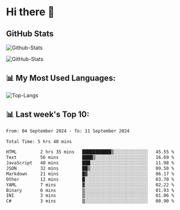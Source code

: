 # Hi there 👋

## GitHub Stats
![Github-Stats](https://github-readme-stats-sigma-five.vercel.app/api?username=ltorson&show_icons=true&theme=radical&count_private=true&show=reviews,discussions_started,discussions_answered,prs_merged,prs_merged_percentage)

![GitHub-Stats](https://github-readme-stats.vercel.app/api/wakatime?username=LeeTorson&theme=synthwave&size_weight=0.5&count_weight=0.5&title_color=36F9F6&langs_count=10&count_private=true)

## 📊 My Most Used Languages:
![Top-Langs](https://github-readme-stats-sigma-five.vercel.app/api/top-langs/?username=LTorson&layout=compact&langs_count=10)


## 📊 Last week's Top 10:
<!--START_SECTION:waka-->

```txt
From: 04 September 2024 - To: 11 September 2024

Total Time: 5 hrs 40 mins

HTML         2 hrs 35 mins   ███████████▒░░░░░░░░░░░░░   45.55 %
Text         56 mins         ████▒░░░░░░░░░░░░░░░░░░░░   16.69 %
JavaScript   40 mins         ███░░░░░░░░░░░░░░░░░░░░░░   11.98 %
JSON         32 mins         ██▒░░░░░░░░░░░░░░░░░░░░░░   09.50 %
Markdown     21 mins         █▓░░░░░░░░░░░░░░░░░░░░░░░   06.17 %
Other        12 mins         █░░░░░░░░░░░░░░░░░░░░░░░░   03.70 %
YAML         7 mins          ▓░░░░░░░░░░░░░░░░░░░░░░░░   02.22 %
Binary       6 mins          ▒░░░░░░░░░░░░░░░░░░░░░░░░   01.93 %
INI          3 mins          ▒░░░░░░░░░░░░░░░░░░░░░░░░   01.06 %
C#           3 mins          ▒░░░░░░░░░░░░░░░░░░░░░░░░   00.90 %
```

<!--END_SECTION:waka-->
